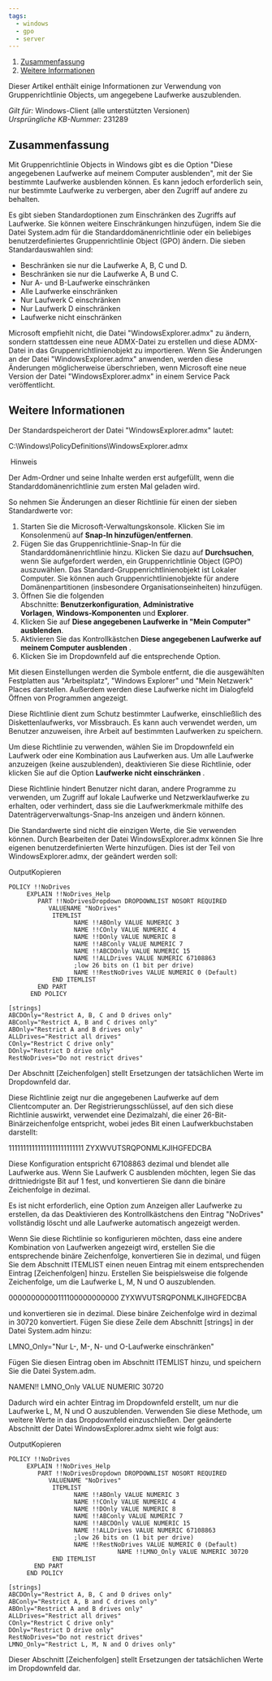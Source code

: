 ```yaml
---
tags:
  - windows
  - gpo
  - server
---
```

1. [Zusammenfassung](https://learn.microsoft.com/de-de/troubleshoot/windows-client/group-policy/using-group-policy-objects-hide-specified-drives#summary)
2. [Weitere Informationen](https://learn.microsoft.com/de-de/troubleshoot/windows-client/group-policy/using-group-policy-objects-hide-specified-drives#more-information)

Dieser Artikel enthält einige Informationen zur Verwendung von Gruppenrichtlinie Objects, um angegebene Laufwerke auszublenden.

_Gilt für:_ Windows-Client (alle unterstützten Versionen)  
_Ursprüngliche KB-Nummer:_ 231289

[](https://learn.microsoft.com/de-de/troubleshoot/windows-client/group-policy/using-group-policy-objects-hide-specified-drives#summary)

## Zusammenfassung

Mit Gruppenrichtlinie Objects in Windows gibt es die Option "Diese angegebenen Laufwerke auf meinem Computer ausblenden", mit der Sie bestimmte Laufwerke ausblenden können. Es kann jedoch erforderlich sein, nur bestimmte Laufwerke zu verbergen, aber den Zugriff auf andere zu behalten.

Es gibt sieben Standardoptionen zum Einschränken des Zugriffs auf Laufwerke. Sie können weitere Einschränkungen hinzufügen, indem Sie die Datei System.adm für die Standarddomänenrichtlinie oder ein beliebiges benutzerdefiniertes Gruppenrichtlinie Object (GPO) ändern. Die sieben Standardauswahlen sind:

- Beschränken sie nur die Laufwerke A, B, C und D.
- Beschränken sie nur die Laufwerke A, B und C.
- Nur A- und B-Laufwerke einschränken
- Alle Laufwerke einschränken
- Nur Laufwerk C einschränken
- Nur Laufwerk D einschränken
- Laufwerke nicht einschränken

Microsoft empfiehlt nicht, die Datei "WindowsExplorer.admx" zu ändern, sondern stattdessen eine neue ADMX-Datei zu erstellen und diese ADMX-Datei in das Gruppenrichtlinienobjekt zu importieren. Wenn Sie Änderungen an der Datei "WindowsExplorer.admx" anwenden, werden diese Änderungen möglicherweise überschrieben, wenn Microsoft eine neue Version der Datei "WindowsExplorer.admx" in einem Service Pack veröffentlicht.

[](https://learn.microsoft.com/de-de/troubleshoot/windows-client/group-policy/using-group-policy-objects-hide-specified-drives#more-information)

## Weitere Informationen

Der Standardspeicherort der Datei "WindowsExplorer.admx" lautet:

C:\Windows\PolicyDefinitions\WindowsExplorer.admx

 Hinweis

Der Adm-Ordner und seine Inhalte werden erst aufgefüllt, wenn die Standarddomänenrichtlinie zum ersten Mal geladen wird.

So nehmen Sie Änderungen an dieser Richtlinie für einen der sieben Standardwerte vor:

1. Starten Sie die Microsoft-Verwaltungskonsole. Klicken Sie im Konsolenmenü auf **Snap-In hinzufügen/entfernen**.
2. Fügen Sie das Gruppenrichtlinie-Snap-In für die Standarddomänenrichtlinie hinzu. Klicken Sie dazu auf **Durchsuchen**, wenn Sie aufgefordert werden, ein Gruppenrichtlinie Object (GPO) auszuwählen. Das Standard-Gruppenrichtlinienobjekt ist Lokaler Computer. Sie können auch Gruppenrichtlinienobjekte für andere Domänenpartitionen (insbesondere Organisationseinheiten) hinzufügen.
3. Öffnen Sie die folgenden Abschnitte: **Benutzerkonfiguration**, **Administrative Vorlagen**, **Windows-Komponenten** und **Explorer**.
4. Klicken Sie auf **Diese angegebenen Laufwerke in "Mein Computer" ausblenden**.
5. Aktivieren Sie das Kontrollkästchen **Diese angegebenen Laufwerke auf meinem Computer ausblenden** .
6. Klicken Sie im Dropdownfeld auf die entsprechende Option.

Mit diesen Einstellungen werden die Symbole entfernt, die die ausgewählten Festplatten aus "Arbeitsplatz", "Windows Explorer" und "Mein Netzwerk" Places darstellen. Außerdem werden diese Laufwerke nicht im Dialogfeld Öffnen von Programmen angezeigt.

Diese Richtlinie dient zum Schutz bestimmter Laufwerke, einschließlich des Diskettenlaufwerks, vor Missbrauch. Es kann auch verwendet werden, um Benutzer anzuweisen, ihre Arbeit auf bestimmten Laufwerken zu speichern.

Um diese Richtlinie zu verwenden, wählen Sie im Dropdownfeld ein Laufwerk oder eine Kombination aus Laufwerken aus. Um alle Laufwerke anzuzeigen (keine auszublenden), deaktivieren Sie diese Richtlinie, oder klicken Sie auf die Option **Laufwerke nicht einschränken** .

Diese Richtlinie hindert Benutzer nicht daran, andere Programme zu verwenden, um Zugriff auf lokale Laufwerke und Netzwerklaufwerke zu erhalten, oder verhindert, dass sie die Laufwerkmerkmale mithilfe des Datenträgerverwaltungs-Snap-Ins anzeigen und ändern können.

Die Standardwerte sind nicht die einzigen Werte, die Sie verwenden können. Durch Bearbeiten der Datei WindowsExplorer.admx können Sie Ihre eigenen benutzerdefinierten Werte hinzufügen. Dies ist der Teil von WindowsExplorer.admx, der geändert werden soll:

OutputKopieren

```
POLICY !!NoDrives  
     EXPLAIN !!NoDrives_Help  
        PART !!NoDrivesDropdown DROPDOWNLIST NOSORT REQUIRED  
           VALUENAME "NoDrives"  
            ITEMLIST  
                  NAME !!ABOnly VALUE NUMERIC 3  
                  NAME !!COnly VALUE NUMERIC 4  
                  NAME !!DOnly VALUE NUMERIC 8  
                  NAME !!ABConly VALUE NUMERIC 7  
                  NAME !!ABCDOnly VALUE NUMERIC 15  
                  NAME !!ALLDrives VALUE NUMERIC 67108863  
                  ;low 26 bits on (1 bit per drive)  
                  NAME !!RestNoDrives VALUE NUMERIC 0 (Default)  
            END ITEMLIST  
        END PART  
      END POLICY

[strings]  
ABCDOnly="Restrict A, B, C and D drives only"  
ABConly="Restrict A, B and C drives only"  
ABOnly="Restrict A and B drives only"  
ALLDrives="Restrict all drives"  
COnly="Restrict C drive only"  
DOnly="Restrict D drive only"  
RestNoDrives="Do not restrict drives"  
```

Der Abschnitt [Zeichenfolgen] stellt Ersetzungen der tatsächlichen Werte im Dropdownfeld dar.

Diese Richtlinie zeigt nur die angegebenen Laufwerke auf dem Clientcomputer an. Der Registrierungsschlüssel, auf den sich diese Richtlinie auswirkt, verwendet eine Dezimalzahl, die einer 26-Bit-Binärzeichenfolge entspricht, wobei jedes Bit einen Laufwerkbuchstaben darstellt:

11111111111111111111111111 ZYXWVUTSRQPONMLKJIHGFEDCBA

Diese Konfiguration entspricht 67108863 dezimal und blendet alle Laufwerke aus. Wenn Sie Laufwerk C ausblenden möchten, legen Sie das drittniedrigste Bit auf 1 fest, und konvertieren Sie dann die binäre Zeichenfolge in dezimal.

Es ist nicht erforderlich, eine Option zum Anzeigen aller Laufwerke zu erstellen, da das Deaktivieren des Kontrollkästchens den Eintrag "NoDrives" vollständig löscht und alle Laufwerke automatisch angezeigt werden.

Wenn Sie diese Richtlinie so konfigurieren möchten, dass eine andere Kombination von Laufwerken angezeigt wird, erstellen Sie die entsprechende binäre Zeichenfolge, konvertieren Sie in dezimal, und fügen Sie dem Abschnitt ITEMLIST einen neuen Eintrag mit einem entsprechenden Eintrag [Zeichenfolgen] hinzu. Erstellen Sie beispielsweise die folgende Zeichenfolge, um die Laufwerke L, M, N und O auszublenden.

00000000000111100000000000 ZYXWVUTSRQPONMLKJIHGFEDCBA

und konvertieren sie in dezimal. Diese binäre Zeichenfolge wird in dezimal in 30720 konvertiert. Fügen Sie diese Zeile dem Abschnitt [strings] in der Datei System.adm hinzu:

LMNO_Only="Nur L-, M-, N- und O-Laufwerke einschränken"

Fügen Sie diesen Eintrag oben im Abschnitt ITEMLIST hinzu, und speichern Sie die Datei System.adm.

NAMEN!! LMNO_Only VALUE NUMERIC 30720

Dadurch wird ein achter Eintrag im Dropdownfeld erstellt, um nur die Laufwerke L, M, N und O auszublenden. Verwenden Sie diese Methode, um weitere Werte in das Dropdownfeld einzuschließen. Der geänderte Abschnitt der Datei WindowsExplorer.admx sieht wie folgt aus:

OutputKopieren

```
POLICY !!NoDrives  
     EXPLAIN !!NoDrives_Help  
        PART !!NoDrivesDropdown DROPDOWNLIST NOSORT REQUIRED  
           VALUENAME "NoDrives"  
            ITEMLIST  
                  NAME !!ABOnly VALUE NUMERIC 3  
                  NAME !!COnly VALUE NUMERIC 4  
                  NAME !!DOnly VALUE NUMERIC 8  
                  NAME !!ABConly VALUE NUMERIC 7  
                  NAME !!ABCDOnly VALUE NUMERIC 15  
                  NAME !!ALLDrives VALUE NUMERIC 67108863  
                  ;low 26 bits on (1 bit per drive)  
                  NAME !!RestNoDrives VALUE NUMERIC 0 (Default)  
                              NAME !!LMNO_Only VALUE NUMERIC 30720  
            END ITEMLIST
       END PART  
     END POLICY

[strings]  
ABCDOnly="Restrict A, B, C and D drives only"  
ABConly="Restrict A, B and C drives only"  
ABOnly="Restrict A and B drives only"  
ALLDrives="Restrict all drives"  
COnly="Restrict C drive only"  
DOnly="Restrict D drive only"  
RestNoDrives="Do not restrict drives"  
LMNO_Only="Restrict L, M, N and O drives only"  
```

Dieser Abschnitt [Zeichenfolgen] stellt Ersetzungen der tatsächlichen Werte im Dropdownfeld dar.